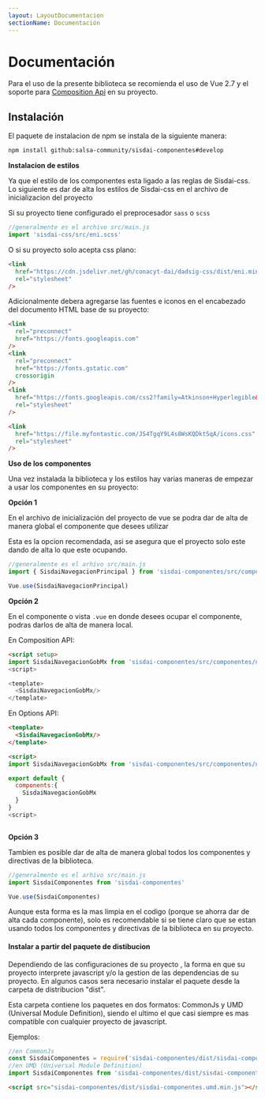 ```yaml
---
layout: LayoutDocumentacion
sectionName: Documentación
---
```


# Documentación

Para el uso de la presente biblioteca se recomienda el uso de Vue 2.7 y el soporte para [Composition Api](https://vuejs.org/api/composition-api-setup.html) en su proyecto.

<section id="instalacion">

## Instalación

El paquete de instalacion de npm se instala de la siguiente manera:

```bash
npm install github:salsa-community/sisdai-componentes#develop
```

**Instalacion de estilos**

Ya que el estilo de los componentes esta ligado a las reglas de Sisdai-css. Lo siguiente es dar de alta los estilos de Sisdai-css en el archivo de inicializacion del proyecto

Si su proyecto tiene configurado el preprocesador `sass` o `scss`

```js
//generalmente es el archivo src/main.js
import 'sisdai-css/src/eni.scss'
```

O si su proyecto solo acepta css plano:

```html
<link
  href="https://cdn.jsdelivr.net/gh/conacyt-dai/dadsig-css/dist/eni.min.css"
  rel="stylesheet"
/>
```

Adicionalmente debera agregarse las fuentes e iconos en el encabezado del documento HTML base de su proyecto:

```html
<link
  rel="preconnect"
  href="https://fonts.googleapis.com"
/>
<link
  rel="preconnect"
  href="https://fonts.gstatic.com"
  crossorigin
/>
<link
  href="https://fonts.googleapis.com/css2?family=Atkinson+Hyperlegible&family=Montserrat:wght@400;500;600&display=swap"
  rel="stylesheet"
/>

<link
  href="https://file.myfontastic.com/JS4TgqY9L4s8WsKQDkt5qA/icons.css"
  rel="stylesheet"
/>
```

**Uso de los componentes**

Una vez instalada la biblioteca y los estilos hay varias maneras de empezar a usar los componentes en su proyecto:

**Opción 1**

En el archivo de inicialización del proyecto de vue se podra dar de alta de manera global el componente que desees utilizar

Esta es la opcion recomendada, asi se asegura que el proyecto solo este dando de alta lo que este ocupando.

```js
//generalmente es el arhivo src/main.js
import { SisdaiNavegacionPrincipal } from 'sisdai-componentes/src/componentes'

Vue.use(SisdaiNavegacionPrincipal)
```

**Opción 2**

En el componente o vista `.vue` en donde desees ocupar el componente, podras darlos de alta de manera local.

En Composition API:

```html
<script setup>
import SisdaiNavegacionGobMx from 'sisdai-componentes/src/componentes/navegacion-gob-mx/SisdaiNavegacionGobMx.vue'
<script>

<template>
  <SisdaiNavegacionGobMx/>
</template>
```

En Options API:

```html
<template>
  <SisdaiNavegacionGobMx/>
</template>

<script>
import SisdaiNavegacionGobMx from 'sisdai-componentes/src/componentes/navegacion-gob-mx/SisdaiNavegacionGobMx.vue'

export default {
  components:{
    SisdaiNavegacionGobMx
  }
}
<script>



```

**Opción 3**

Tambien es posible dar de alta de manera global todos los componentes y directivas de la biblioteca.

```js
//generalmente es el arhivo src/main.js
import SisdaiComponentes from 'sisdai-componentes'

Vue.use(SisdaiComponentes)
```

Aunque esta forma es la mas limpia en el codigo (porque se ahorra dar de alta cada componente), solo es recomendable si se tiene claro que se estan usando todos los componentes y directivas de la biblioteca en su proyecto.

#### Instalar a partir del paquete de distibucion

Dependiendo de las configuraciones de su proyecto , la forma en que su proyecto interprete javascript y/o la gestion de las dependencias de su proyecto. En algunos casos sera necesario instalar el paquete desde la carpeta de distribucion "dist".

Esta carpeta contiene los paquetes en dos formatos: CommonJs y UMD (Universal Module Definition), siendo el ultimo el que casi siempre es mas compatible con cualquier proyecto de javascript.

Ejemplos:

```js
//en CommonJs
const SisdaiComponentes = require('sisdai-componentes/dist/sisdai-componentes.common.js')
//en UMD (Universal Module Definition)
import SisdaiComponentes from 'sisdai-componentes/dist/sisdai-componentes.umd.js'
```

```html
<script src="sisdai-componentes/dist/sisdai-componentes.umd.min.js"></script>
```

</section>
